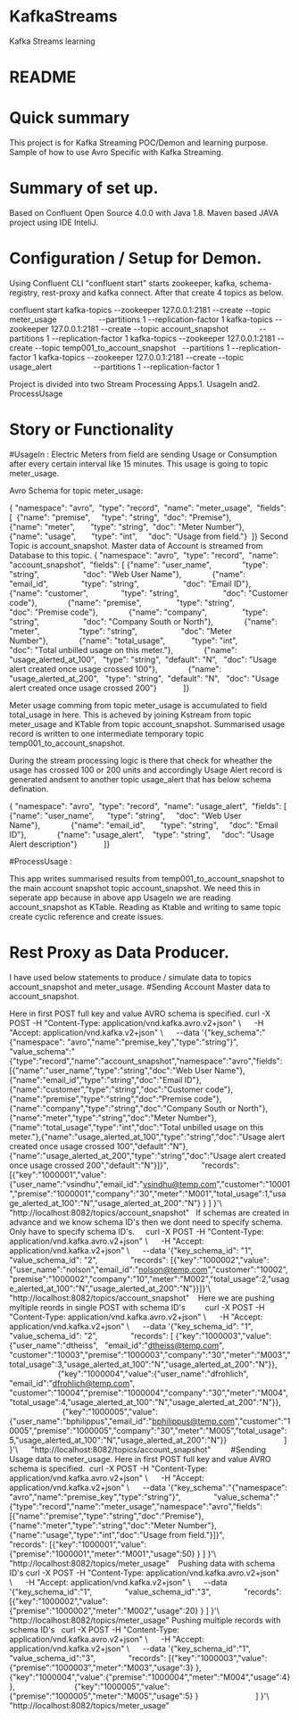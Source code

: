 # KafkaStreams
Kafka Streams learning 
# README #

# Quick summary
This project is for Kafka Streaming POC/Demon and learning purpose. Sample of how to use Avro Specific with Kafka Streaming. 

# Summary of set up.
Based on Confluent Open Source 4.0.0 with Java 1.8. Maven based JAVA project using IDE InteliJ.

# Configuration / Setup for Demon.
Using Confluent CLI "confluent start" starts zookeeper, kafka, schema-registry, rest-proxy and kafka connect. After that create 4 topics as below.

confluent start
kafka-topics --zookeeper 127.0.0.1:2181 --create --topic meter_usage                   --partitions 1 --replication-factor 1
kafka-topics --zookeeper 127.0.0.1:2181 --create --topic account_snapshot              --partitions 1 --replication-factor 1
kafka-topics --zookeeper 127.0.0.1:2181 --create --topic temp001_to_account_snapshot   --partitions 1 --replication-factor 1
kafka-topics --zookeeper 127.0.0.1:2181 --create --topic usage_alert                   --partitions 1 --replication-factor 1

Project is divided into two Stream Processing Apps.1. UsageIn and2. ProcessUsage

# Story or Functionality 

#UsageIn : 
Electric Meters from field are sending Usage or Consumption after every certain interval like 15 minutes. This usage is going to topic meter_usage.

Avro Schema for topic meter_usage:

{ "namespace": "avro",  "type": "record",  "name": "meter_usage",  "fields": [  {"name": "premise",     "type": "string",  "doc": "Premise"},               {"name": "meter",       "type": "string",  "doc": "Meter Number"},               {"name": "usage",       "type": "int",     "doc": "Usage from field."}  ]}
Second Topic is account_snapshot. Master data of Account is streamed from Database to this topic. 
{ "namespace": "avro",  "type": "record",  "name": "account_snapshot",  "fields": [ {"name": "user_name",              "type": "string",                    "doc": "Web User Name"},              {"name": "email_id",               "type": "string",                    "doc": "Email ID"},              {"name": "customer",               "type": "string",                    "doc": "Customer code"},              {"name": "premise",                "type": "string",                    "doc": "Premise code"},              {"name": "company",                "type": "string",                    "doc": "Company South or North"},              {"name": "meter",                  "type": "string",                    "doc": "Meter Number"},              {"name": "total_usage",            "type": "int",                       "doc": "Total unbilled usage on this meter."},              {"name": "usage_alerted_at_100",   "type": "string",  "default": "N",   "doc": "Usage alert created once usage crossed 100"},              {"name": "usage_alerted_at_200",   "type": "string",  "default": "N",   "doc": "Usage alert created once usage crossed 200"}            ]}

Meter usage comming from topic meter_usage is accumulated to field total_usage in here. This is acheved by joining Kstream from topic meter_usage and KTable from topic account_snapshot. Summarised usage record is written to one intermediate temporary topic temp001_to_account_snapshot.

During the stream processing logic is there that check for wheather the usage has crossed 100 or 200 units and accordingly Usage Alert record is generated andsent to another topic usage_alert that has below schema defination.

{ "namespace": "avro",  "type": "record",  "name": "usage_alert",  "fields": [ {"name": "user_name",      "type": "string",     "doc": "Web User Name"},              {"name": "email_id",       "type": "string",     "doc": "Email ID"},              {"name": "usage_alert",    "type": "string",     "doc": "Usage Alert description"}            ]}

#ProcessUsage : 

This app writes summarised results from temp001_to_account_snapshot to the main account snapshot topic account_snapshot. We need this in seperate app because in above app UsageIn we are reading account_snapshot as KTable. Reading as Ktable and writing to same topic create cyclic reference and create issues.

# Rest Proxy as Data Producer.

I have used below statements to produce / simulate data to topics account_snapshot and meter_usage.
#Sending Account Master data to account_snapshot.

Here in first POST full key and value AVRO schema is specified. 
curl -X POST -H "Content-Type: application/vnd.kafka.avro.v2+json" \      -H "Accept: application/vnd.kafka.v2+json" \      --data '{"key_schema":"{\"namespace\": \"avro\",\"name\":\"premise_key\",\"type\":\"string\"}",               "value_schema":"{\"type\":\"record\",\"name\":\"account_snapshot\",\"namespace\":\"avro\",\"fields\":[{\"name\":\"user_name\",\"type\":\"string\",\"doc\":\"Web User Name\"},{\"name\":\"email_id\",\"type\":\"string\",\"doc\":\"Email ID\"},{\"name\":\"customer\",\"type\":\"string\",\"doc\":\"Customer code\"},{\"name\":\"premise\",\"type\":\"string\",\"doc\":\"Premise code\"},{\"name\":\"company\",\"type\":\"string\",\"doc\":\"Company South or North\"},{\"name\":\"meter\",\"type\":\"string\",\"doc\":\"Meter Number\"},{\"name\":\"total_usage\",\"type\":\"int\",\"doc\":\"Total unbilled usage on this meter.\"},{\"name\":\"usage_alerted_at_100\",\"type\":\"string\",\"doc\":\"Usage alert created once usage crossed 100\",\"default\":\"N\"},{\"name\":\"usage_alerted_at_200\",\"type\":\"string\",\"doc\":\"Usage alert created once usage crossed 200\",\"default\":\"N\"}]}",               "records": [{"key":"1000001","value":{"user_name":"vsindhu","email_id":"vsindhu@temp.com","customer":"10001","premise":"1000001","company":"30","meter":"M001","total_usage":1,"usage_alerted_at_100":"N","usage_alerted_at_200":"N"} } ] }'\      "http://localhost:8082/topics/account_snapshot"   
If schemas are created in advance and we know schema ID's then we dont need to specify schema. Only have to specify schema ID's.     
curl -X POST -H "Content-Type: application/vnd.kafka.avro.v2+json" \      -H "Accept: application/vnd.kafka.v2+json" \      --data '{"key_schema_id": "1",               "value_schema_id": "2",               "records": [{"key":"1000002","value":{"user_name":"nolson","email_id":"nolson@temp.com","customer":"10002","premise":"1000002","company":"10","meter":"M002","total_usage":2,"usage_alerted_at_100":"N","usage_alerted_at_200":"N"}}]}'\      "http://localhost:8082/topics/account_snapshot"
   Here we are pushing myltiple reords in single POST with schema ID's         curl -X POST -H "Content-Type: application/vnd.kafka.avro.v2+json" \      -H "Accept: application/vnd.kafka.v2+json" \      --data '{"key_schema_id": "1",               "value_schema_id": "2",               "records": [ {"key":"1000003","value":{"user_name":"dtheiss",   "email_id":"dtheiss@temp.com",   "customer":"10003","premise":"1000003","company":"30","meter":"M003","total_usage":3,"usage_alerted_at_100":"N","usage_alerted_at_200":"N"}},                            {"key":"1000004","value":{"user_name":"dfrohlich", "email_id":"dfrohlich@temp.com", "customer":"10004","premise":"1000004","company":"30","meter":"M004","total_usage":4,"usage_alerted_at_100":"N","usage_alerted_at_200":"N"}},                            {"key":"1000005","value":{"user_name":"bphilippus","email_id":"bphilippus@temp.com","customer":"10005","premise":"1000005","company":"30","meter":"M005","total_usage":5,"usage_alerted_at_100":"N","usage_alerted_at_200":"N"}}                          ] }'\      "http://localhost:8082/topics/account_snapshot"         #Sending Usage data to meter_usage.
Here in first POST full key and value AVRO schema is specified. 
 curl -X POST -H "Content-Type: application/vnd.kafka.avro.v2+json" \      -H "Accept: application/vnd.kafka.v2+json" \      --data '{"key_schema":"{\"namespace\": \"avro\",\"name\":\"premise_key\",\"type\":\"string\"}",               "value_schema":"{\"type\":\"record\",\"name\":\"meter_usage\",\"namespace\":\"avro\",\"fields\":[{\"name\":\"premise\",\"type\":\"string\",\"doc\":\"Premise\"},{\"name\":\"meter\",\"type\":\"string\",\"doc\":\"Meter Number\"},{\"name\":\"usage\",\"type\":\"int\",\"doc\":\"Usage from field.\"}]}",               "records": [{"key":"1000001","value":{"premise":"1000001","meter":"M001","usage":50} } ] }'\      "http://localhost:8082/topics/meter_usage"
   Pushing data with schema ID's
curl -X POST -H "Content-Type: application/vnd.kafka.avro.v2+json" \      -H "Accept: application/vnd.kafka.v2+json" \      --data '{"key_schema_id":"1",               "value_schema_id":"3",               "records": [{"key":"1000002","value":{"premise":"1000002","meter":"M002","usage":20} } ] }'\      "http://localhost:8082/topics/meter_usage"
Pushing multiple records with schema ID's   curl -X POST -H "Content-Type: application/vnd.kafka.avro.v2+json" \      -H "Accept: application/vnd.kafka.v2+json" \      --data '{"key_schema_id":"1",               "value_schema_id":"3",               "records": [{"key":"1000003","value":{"premise":"1000003","meter":"M003","usage":3} },                           {"key":"1000004","value":{"premise":"1000004","meter":"M004","usage":4} },                           {"key":"1000005","value":{"premise":"1000005","meter":"M005","usage":5} }                          ] }'\      "http://localhost:8082/topics/meter_usage"      
